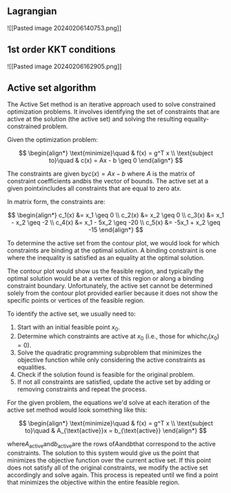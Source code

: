 
## Lagrangian

![[Pasted image 20240206140753.png]]

## 1st order KKT conditions
![[Pasted image 20240206162905.png]]


## Active set algorithm

The Active Set method is an iterative approach used to solve constrained optimization problems. It involves identifying the set of constraints that are active at the solution (the active set) and solving the resulting equality-constrained problem.

Given the optimization problem:

$$
\begin{align*}
\text{minimize}\quad & f(x) = g^T x \\
\text{subject to}\quad & c(x) = Ax - b \geq 0
\end{align*}
$$

The constraints are given by$c(x) = Ax - b$ where $A$ is the matrix of constraint coefficients and$b$is the vector of bounds. The active set at a given point$x$includes all constraints that are equal to zero at$x$.

In matrix form, the constraints are:

$$
\begin{align*}
c_1(x) &= x_1 \geq 0 \\
c_2(x) &= x_2 \geq 0 \\
c_3(x) &= x_1 - x_2 \geq -2 \\
c_4(x) &= x_1 - 5x_2 \geq -20 \\
c_5(x) &= -5x_1 + x_2 \geq -15
\end{align*}
$$

To determine the active set from the contour plot, we would look for which constraints are binding at the optimal solution. A binding constraint is one where the inequality is satisfied as an equality at the optimal solution.

The contour plot would show us the feasible region, and typically the optimal solution would be at a vertex of this region or along a binding constraint boundary. Unfortunately, the active set cannot be determined solely from the contour plot provided earlier because it does not show the specific points or vertices of the feasible region.

To identify the active set, we usually need to:

1. Start with an initial feasible point $x_0$.
2. Determine which constraints are active at $x_0$ (i.e., those for which$c_i(x_0) = 0$).
3. Solve the quadratic programming subproblem that minimizes the objective function while only considering the active constraints as equalities.
4. Check if the solution found is feasible for the original problem.
5. If not all constraints are satisfied, update the active set by adding or removing constraints and repeat the process.

For the given problem, the equations we'd solve at each iteration of the active set method would look something like this:

$$
\begin{align*}
\text{minimize}\quad & f(x) = g^T x \\
\text{subject to}\quad & A_{\text{active}}x = b_{\text{active}}
\end{align*}
$$

where$A_{\text{active}}$and$b_{\text{active}}$are the rows of$A$and$b$that correspond to the active constraints. The solution to this system would give us the point that minimizes the objective function over the current active set. If this point does not satisfy all of the original constraints, we modify the active set accordingly and solve again. This process is repeated until we find a point that minimizes the objective within the entire feasible region.

